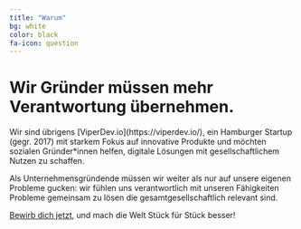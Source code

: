 ```yaml
---
title: "Warum"
bg: white
color: black
fa-icon: question
---
```

<div class="block-slogan">
<h1><span>Wir Gründer müssen mehr Verantwortung übernehmen.</span></h1>
</div>
Wir sind übrigens [ViperDev.io](https://viperdev.io/), ein Hamburger Startup (gegr. 2017) mit starkem Fokus auf innovative Produkte und möchten sozialen Gründer*innen helfen, digitale Lösungen mit gesellschaftlichem Nutzen zu schaffen.

Als Unternehmensgründende müssen wir weiter als nur auf unsere eigenen Probleme gucken: wir fühlen uns verantwortlich mit unseren Fähigkeiten Probleme gemeinsam zu lösen die gesamtgesellschaftlich relevant sind.

[Bewirb dich jetzt](#bewerbung), und mach die Welt Stück für Stück besser!
